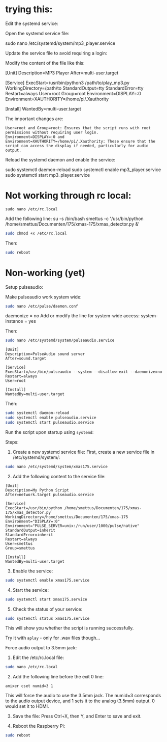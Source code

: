 
# trying this:
Edit the systemd service:

Open the systemd service file:

sudo nano /etc/systemd/system/mp3_player.service

Update the service file to avoid requiring a login:

Modify the content of the file like this:

[Unit]
Description=MP3 Player
After=multi-user.target

[Service]
ExecStart=/usr/bin/python3 /path/to/play_mp3.py
WorkingDirectory=/path/to
StandardOutput=tty
StandardError=tty
Restart=always
User=root
Group=root
Environment=DISPLAY=:0
Environment=XAUTHORITY=/home/pi/.Xauthority

[Install]
WantedBy=multi-user.target

The important changes are:

    User=root and Group=root: Ensures that the script runs with root permissions without requiring user login.
    Environment=DISPLAY=:0 and Environment=XAUTHORITY=/home/pi/.Xauthority: These ensure that the script can access the display if needed, particularly for audio output.

Reload the systemd daemon and enable the service:

sudo systemctl daemon-reload
sudo systemctl enable mp3_player.service
sudo systemctl start mp3_player.service

# Not working through rc local:
```
sudo nano /etc/rc.local
```
Add the following line:
su -s /bin/bash smettus -c '/usr/bin/python /home/smettus/Documenten/175/xmas-175/xmas_detector.py &'

```bash
sudo chmod +x /etc/rc.local
```

Then:
```bash
sudo reboot
```

# Non-working (yet)
Setup pulseaudio:

Make pulseaudio work system wide:
```bash
sudo nano /etc/pulse/daemon.conf
```
daemonize = no
Add or modify the line for system-wide access:
system-instance = yes

Then:
```bash
sudo nano /etc/systemd/system/pulseaudio.service
```
```text
[Unit]
Description=PulseAudio sound server
After=sound.target

[Service]
ExecStart=/usr/bin/pulseaudio --system --disallow-exit --daemonize=no
Restart=always
User=root

[Install]
WantedBy=multi-user.target
```
Then:
```bash
sudo systemctl daemon-reload
sudo systemctl enable pulseaudio.service
sudo systemctl start pulseaudio.service
```




Run the script upon startup using `systemd`:

Steps:

1.  Create a new systemd service file: First, create a new service file in /etc/systemd/system/:
```bash
sudo nano /etc/systemd/system/xmas175.service
```
2. Add the following content to the service file:
```text
[Unit]
Description=My Python Script
After=network.target pulseaudio.service

[Service]
ExecStart=/usr/bin/python /home/smettus/Documenten/175/xmas-175/xmas_detector.py
WorkingDirectory=/home/smettus/Documenten/175/xmas-175
Environment="DISPLAY=:0"
Environment="PULSE_SERVER=unix:/run/user/1000/pulse/native"
StandardOutput=inherit
StandardError=inherit
Restart=always
User=smettus
Group=smettus

[Install]
WantedBy=multi-user.target
```

3. Enable the service:
```bash
sudo systemctl enable xmas175.service
```
4. Start the service:
```bash
sudo systemctl start xmas175.service
```
5. Check the status of your service:
```bash
sudo systemctl status xmas175.service
```
This will show you whether the script is running successfully.



Try it with `aplay` - only for .wav files though...



Force audio output to 3.5mm jack:
1.    Edit the /etc/rc.local file:
```bash
sudo nano /etc/rc.local
```
2. Add the following line before the exit 0 line:
```text
amixer cset numid=3 1
```
This will force the audio to use the 3.5mm jack. The numid=3 corresponds to the audio output device, and 1 sets it to the analog (3.5mm) output. 0 would set it to HDMI.

3. Save the file: Press Ctrl+X, then Y, and Enter to save and exit.

4. Reboot the Raspberry Pi:
```bash
sudo reboot
```
